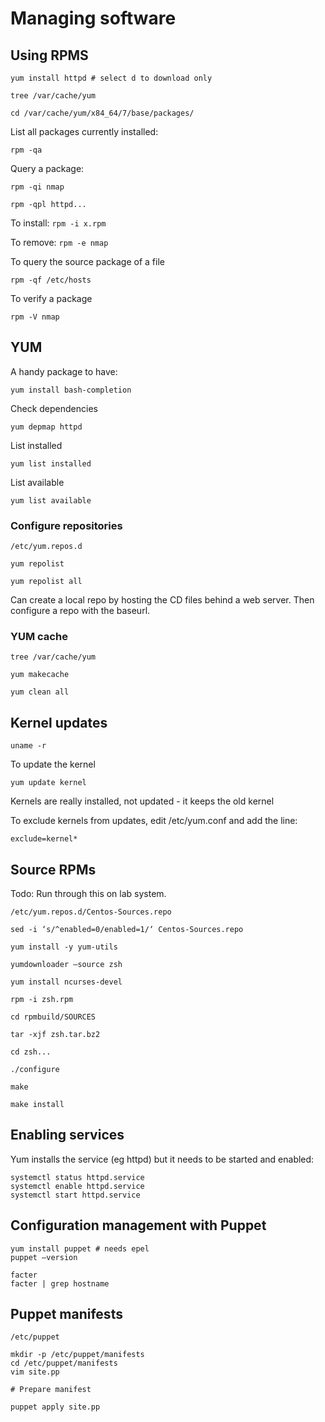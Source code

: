 # Managing software

## Using RPMS

    yum install httpd # select d to download only

    tree /var/cache/yum

    cd /var/cache/yum/x84_64/7/base/packages/

List all packages currently installed:

    rpm -qa

Query a package:

    rpm -qi nmap

    rpm -qpl httpd...

To install: `rpm -i x.rpm`

To remove: `rpm -e nmap`

To query the source package of a file

    rpm -qf /etc/hosts

To verify a package

    rpm -V nmap

## YUM

A handy package to have:

    yum install bash-completion

Check dependencies

    yum depmap httpd

List installed

    yum list installed

List available

    yum list available

### Configure repositories

    /etc/yum.repos.d

    yum repolist

    yum repolist all

Can create a local repo by hosting the CD files behind a web server. Then configure a repo with the baseurl. 

### YUM cache

    tree /var/cache/yum

    yum makecache

    yum clean all

## Kernel updates

    uname -r

To update the kernel

    yum update kernel

Kernels are really installed, not updated - it keeps the old kernel

To exclude kernels from updates, edit /etc/yum.conf and add the line:

    exclude=kernel*

## Source RPMs

Todo: Run through this on lab system.

    /etc/yum.repos.d/Centos-Sources.repo

    sed -i ‘s/^enabled=0/enabled=1/‘ Centos-Sources.repo

    yum install -y yum-utils

    yumdownloader —source zsh

    yum install ncurses-devel

    rpm -i zsh.rpm

    cd rpmbuild/SOURCES

    tar -xjf zsh.tar.bz2

    cd zsh...

    ./configure

    make

    make install
    
## Enabling services

Yum installs the service (eg httpd) but it needs to be started and enabled:

    systemctl status httpd.service
    systemctl enable httpd.service
    systemctl start httpd.service

## Configuration management with Puppet

    yum install puppet # needs epel
    puppet —version

    facter
    facter | grep hostname
    
## Puppet manifests

    /etc/puppet

    mkdir -p /etc/puppet/manifests
    cd /etc/puppet/manifests
    vim site.pp

    # Prepare manifest

    puppet apply site.pp






